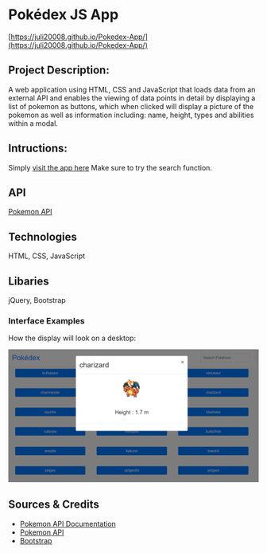 # Pokédex JS App 

[https://juli20008.github.io/Pokedex-App/](https://juli20008.github.io/Pokedex-App/)

##  Project Description: 

A web application using HTML, CSS and JavaScript that loads data from an external API and enables the viewing of data points in detail by displaying a list of pokemon as buttons, which when clicked will display a picture of the pokemon as well as information including: name, height, types and abilities within a modal.

## Intructions: 

Simply [visit the app here](https://juli20008.github.io/Pokedex-App/)
Make sure to try the search function.

## API

[Pokemon API](https://pokeapi.co/api/v2/pokemon/?limit=151)

## Technologies

HTML, CSS, JavaScript

## Libaries

jQuery, Bootstrap

### Interface Examples

How the display will look on a desktop:

![img1920](https://github.com/juli20008/Pokedex-App/blob/108af70e82883be6716ad1d96255cc94e3480aae/img/PokedexApp.PNG)

## Sources & Credits

* [Pokemon API Documentation](https://pokeapi.co/docs/v2)
* [Pokemon API](https://pokeapi.co/api/v2/pokemon/?limit=151)
* [Bootstrap](https://getbootstrap.com/docs/5.3/getting-started/introduction/)

